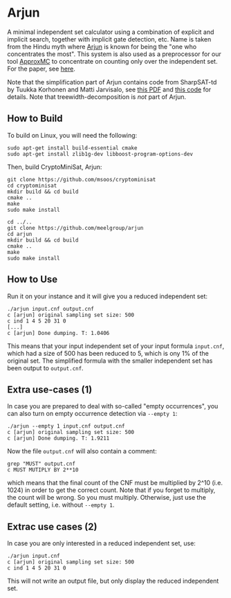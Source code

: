 # Arjun

A minimal independent set calculator using a combination of explicit and implicit search, together with implicit gate detection, etc. Name is taken from the Hindu myth where [Arjun](https://en.wikipedia.org/wiki/Arjuna) is known for being the "one who concentrates the most". This system is also used as a preprocessor for our tool [ApproxMC](https://github.com/meelgroup/ApproxMC) to concentrate on counting only over the independent set. For the paper, see [here](http://www.msoos.org/wordpress/wp-content/uploads/2022/08/arjun.pdf).

Note that the simplification part of Arjun contains code from SharpSAT-td by Tuukka Korhonen and Matti Jarvisalo, see [this PDF](https://raw.githubusercontent.com/Laakeri/sharpsat-td/main/description.pdf) and [this code](https://github.com/Laakeri/sharpsat-td) for details. Note that treewidth-decomposition is _not_ part of Arjun.


## How to Build
To build on Linux, you will need the following:
```
sudo apt-get install build-essential cmake
sudo apt-get install zlib1g-dev libboost-program-options-dev
```

Then, build CryptoMiniSat, Arjun:
```
git clone https://github.com/msoos/cryptominisat
cd cryptominisat
mkdir build && cd build
cmake ..
make
sudo make install

cd ../..
git clone https://github.com/meelgroup/arjun
cd arjun
mkdir build && cd build
cmake ..
make
sudo make install
```

## How to Use

Run it on your instance and it will give you a reduced independent set:

```
./arjun input.cnf output.cnf
c [arjun] original sampling set size: 500
c ind 1 4 5 20 31 0
[...]
c [arjun] Done dumping. T: 1.0406
```
This means that your input independent set of your input formula `input.cnf`, which had a size of 500 has been reduced to 5, which is ony 1% of the original set. The simplified formula with the smaller independent set has been output to `output.cnf`.


## Extra use-cases (1)

In case you are prepared to deal with so-called "empty occurrences", you can also turn on empty occurrence detection via `--empty 1`:
```
./arjun --empty 1 input.cnf output.cnf
c [arjun] original sampling set size: 500
c [arjun] Done dumping. T: 1.9211
```

Now the file `output.cnf` will also contain a comment:
```
grep "MUST" output.cnf
c MUST MUTIPLY BY 2**10
```

which means that the final count of the CNF must be multiplied by 2^10 (i.e. 1024) in order to get the correct count. Note that if you forget to multiply, the count will be wrong. So you must multiply. Otherwise, just use the default setting, i.e. without `--empty 1`.

## Extrac use cases (2)
In case you are only interested in a reduced independent set, use:
```
./arjun input.cnf
c [arjun] original sampling set size: 500
c ind 1 4 5 20 31 0
```

This will not write an output file, but only display the reduced independent set.


